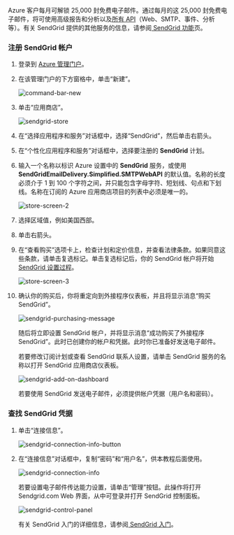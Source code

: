 Azure 客户每月可解锁 25,000 封免费电子邮件。通过每月的这 25,000 封免费电子邮件，将可使用高级报告和分析以及[所有 API][]（Web、SMTP、事件、分析等）。有关 SendGrid 提供的其他服务的信息，请参阅[ SendGrid 功能][]页。

### 注册 SendGrid 帐户

1. 登录到 [Azure 管理门户][]。

2. 在该管理门户的下方窗格中，单击“新建”。

	![command-bar-new][command-bar-new]

3. 单击“应用商店”。

	![sendgrid-store][sendgrid-store]

4. 在“选择应用程序和服务”对话框中，选择“SendGrid”，然后单击右箭头。

5. 在“个性化应用程序和服务”对话框中，选择要注册的 **SendGrid** 计划。

6. 输入一个名称以标识 Azure 设置中的 **SendGrid** 服务，或使用 **SendGridEmailDelivery.Simplified.SMTPWebAPI** 的默认值。名称的长度必须介于 1 到 100 个字符之间，并只能包含字母字符、短划线、句点和下划线。名称在订阅的 Azure 应用商店项目的列表中必须是唯一的。

	![store-screen-2][store-screen-2]

7. 选择区域值，例如美国西部。

8. 单击右箭头。

9. 在“查看购买”选项卡上，检查计划和定价信息，并查看法律条款。如果同意这些条款，请单击复选标记。单击复选标记后，你的 SendGrid 帐户将开始 [SendGrid 设置过程]。

	![store-screen-3][store-screen-3]

10. 确认你的购买后，你将重定向到外接程序仪表板，并且将显示消息“购买 SendGrid”。

	![sendgrid-purchasing-message][sendgrid-purchasing-message]

	随后将立即设置 SendGrid 帐户，并将显示消息“成功购买了外接程序 SendGrid”。此时已创建你的帐户和凭据。此时你已准备好发送电子邮件。

	若要修改订阅计划或查看 SendGrid 联系人设置，请单击 SendGrid 服务的名称以打开 SendGrid 应用商店仪表板。

	![sendgrid-add-on-dashboard][sendgrid-add-on-dashboard]

	若要使用 SendGrid 发送电子邮件，必须提供帐户凭据（用户名和密码）。

### 查找 SendGrid 凭据 ###

1. 单击“连接信息”。

	![sendgrid-connection-info-button][sendgrid-connection-info-button]

2. 在“连接信息”对话框中，复制“密码”和“用户名”，供本教程后面使用。

	![sendgrid-connection-info][sendgrid-connection-info]

	若要设置电子邮件传达能力设置，请单击“管理”按钮。此操作将打开 Sendgrid.com Web 界面，从中可登录并打开 SendGrid 控制面板。

	![sendgrid-control-panel][sendgrid-control-panel]

	有关 SendGrid 入门的详细信息，请参阅[ SendGrid 入门][]。

<!--images-->

[command-bar-new]: ./media/sendgrid-sign-up/sendgrid_BAR_NEW.PNG
[sendgrid-store]: ./media/sendgrid-sign-up/sendgrid_offerings_store.png
[store-screen-2]: ./media/sendgrid-sign-up/sendgrid_store_scrn2.png
[store-screen-3]: ./media/sendgrid-sign-up/sendgrid_store_scrn3.png
[sendgrid-purchasing-message]: ./media/sendgrid-sign-up/sendgrid_purchasing_message.png
[sendgrid-add-on-dashboard]: ./media/sendgrid-sign-up/sendgrid_add-on_dashboard.png
[sendgrid-connection-info]: ./media/sendgrid-sign-up/sendgrid_connection_info.png
[sendgrid-connection-info-button]: ./media/sendgrid-sign-up/sendgrid_connection_info_button.png
[sendgrid-control-panel]: ./media/sendgrid-sign-up/sendgrid_control_panel.png

<!--Links-->

[ SendGrid 功能]: http://sendgrid.com/features
[Azure 管理门户]: https://manage.windowsazure.cn
[ SendGrid 入门]: http://sendgrid.com/docs
[SendGrid 设置过程]: https://support.sendgrid.com/hc/zh-CN/articles/200181628-Why-is-my-account-being-provisioned-
[所有 API]: https://sendgrid.com/docs/API_Reference/index.html

<!---HONumber=74-->